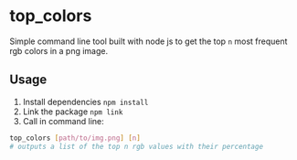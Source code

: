 # top_colors
Simple command line tool built with node js to get the top `n` most frequent rgb colors in a png image. 

## Usage 
1. Install dependencies `npm install`
2. Link the package `npm link`
3. Call in command line: 
```bash 
top_colors [path/to/img.png] [n]
# outputs a list of the top n rgb values with their percentage
```





